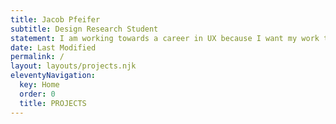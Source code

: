 ```yaml
---
title: Jacob Pfeifer
subtitle: Design Research Student
statement: I am working towards a career in UX because I want my work to have a positive impact. My hope is to design a more equitable, inclusive, and compassionate future.
date: Last Modified 
permalink: /
layout: layouts/projects.njk
eleventyNavigation:
  key: Home
  order: 0
  title: PROJECTS
---
```




